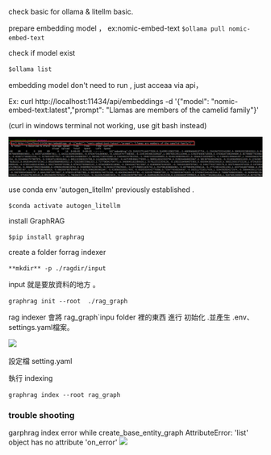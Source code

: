 check basic  for ollama & litellm basic.

prepare embedding model ， ex:nomic-embed-text
`$ollama pull nomic-embed-text`

check if model exist

`$ollama list`

embedding model don't need to run , just acceaa via api，

Ex: curl http://localhost:11434/api/embeddings -d '{"model": "nomic-embed-text:latest","prompt": "Llamas are members of the camelid family"}'

(curl in windows terminal not working, use git bash instead)

![](./assets/2024-12-14-14-57-53.png)


use conda env 'autogen_litellm' previously established .

`$conda activate autogen_litellm `

install GraphRAG

`$pip install graphrag`

create a folder forrag indexer

`**mkdir** -p ./ragdir/input`

input 就是要放資料的地方 。

`graphrag init --root  ./rag_graph`

rag indexer 會將 rag_graph`inpu folder 裡的東西 進行 初始化 .並產生 .env、settings.yaml檔案。

![](../assets/2024-12-07-14-21-43.png)

設定檔 setting.yaml

執行 indexing

`graphrag index --root rag_graph`

### trouble shooting

garphrag index  error while    create_base_entity_graph AttributeError: 'list' object has no attribute 'on_error'
![](../assets/2024-12-08-10-03-08.png)
